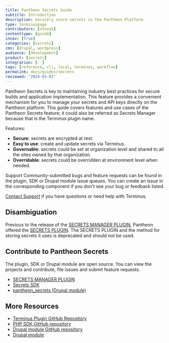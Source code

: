 ```yaml
---
title: Pantheon Secrets Guide
subtitle: Introduction
description: Securely store secrets in the Pantheon Platform.
type: terminuspage
contributors: [stovak]
contenttype: [guide]
innav: [true]
categories: [secrets]
cms: [drupal, wordpress]
audience: [development]
product: [secrets]
integration: [--]
tags: [reference, cli, local, terminus, workflow]
permalink: docs/guides/secrets
reviewed: "2024-05-01"
---
```


Pantheon Secrets is key to maintaining industry best practices for secure builds and application implementation. This feature provides a convenient mechanism for you to manage your secrets and API keys directly on the Pantheon platform.
This guide covers features and use cases of the Pantheon Secrets feature; it could also be referred as Secrets Manager because that is the Terminus plugin name.

Features:

* **Secure**: secrets are encrypted at rest.
* **Easy to use**: create and update secrets via Terminus.
* **Governable**: secrets could be set at organization level and shared to all the sites owned by that organization.
* **Overridable**: secrets could be overridden at environment level when needed.


Support Community-submitted bugs and feature requests can be found in the plugin, SDK or Drupal module issue queues. You can create an issue in the corresponding component if you don't see your bug or feedback listed.

[Contact Support](https://dashboard.pantheon.io/#support/support/all) if you have questions or need help with Terminus.

## Disambiguation

Previous to the release of the [SECRETS MANAGER PLUGIN](https://github.com/pantheon-systems/terminus-secrets-manager-plugin), Pantheon offered the [SECRETS PLUGIN](https://github.com/pantheon-systems/terminus-secrets-plugin). The SECRETS PLUGIN and the method for storing secrets it uses is deprecated and should not be used.

## Contribute to Pantheon Secrets

The plugin, SDK or Drupal module are open source. You can view the projects and contribute, file issues and submit feature requests.

* [SECRETS MANAGER PLUGIN](https://github.com/pantheon-systems/terminus-secrets-manager-plugin)
* [Secrets SDK](https://github.com/pantheon-systems/customer-secrets-php-sdk)
* [pantheon_secrets (Drupal module)](https://github.com/pantheon-systems/pantheon_secrets)

## More Resources

* [Terminus Plugin GitHub Repository](https://github.com/pantheon-systems/terminus-secrets-manager-plugin)
* [PHP SDK GitHub repository](https://github.com/pantheon-systems/customer-secrets-php-sdk)
* [Drupal module GitHub repository](https://github.com/pantheon-systems/pantheon_secrets)
* [Drupal module](https://www.drupal.org/project/pantheon_secrets)
